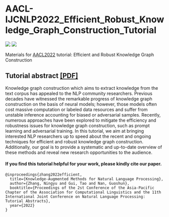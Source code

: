 # AACL-IJCNLP2022_Efficient_Robust_Knowledge_Graph_Construction_Tutorial

![](https://img.shields.io/badge/Status-building-brightgreen) ![](https://img.shields.io/badge/PRs-Welcome-red) 

Materials for [AACL2022](https://www.aacl2022.org/Program/tutorials) tutorial: Efficient and Robust Knowledge Graph Construction


## Tutorial abstract [\[PDF\]](/files/tutorial.pdf)

Knowledge graph construction which aims to extract knowledge from the text corpus has appealed to the NLP community researchers. Previous decades have witnessed the remarkable progress of knowledge graph construction on the basis of neural models; however,  those models often cost massive computation or labeled data resources and suffer from unstable inference accounting for biased or adversarial samples. Recently, numerous approaches have been explored to mitigate the efficiency and robustness issues for knowledge graph construction, such as prompt learning and adversarial training. In this tutorial, we aim at bringing interested NLP researchers up to speed about the recent and ongoing techniques for efficient and robust knowledge graph construction. Additionally, our goal is to provide a systematic and up-to-date overview of these methods and reveal new research opportunities to the audience.

#### If you find this tutorial helpful for your work, please kindly cite our paper.

```
@inproceedings{zhang2022efficient,
  title={Knowledge-Augmented Methods for Natural Language Processing},
  author={Zhang, Ningyu and Gui, Tao and Nan, Guoshun},
  booktitle={Proceedings of the 2st Conference of the Asia-Pacific Chapter of the Association for Computational Linguistics and the 11th International Joint Conference on Natural Language Processing: Tutorial Abstracts},
  year={2022}
}
```
